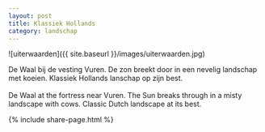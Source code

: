 ```yaml
---
layout: post
title: Klassiek Hollands
category: landschap
---
```


![uiterwaarden]({{ site.baseurl }}/images/uiterwaarden.jpg)

De Waal bij de vesting Vuren. De zon breekt door in een nevelig landschap met koeien. Klassiek Hollands lanschap op zijn best.
<br><br>
De Waal at the fortress near Vuren. The Sun breaks through in a misty landscape with cows. Classic Dutch landscape at its best.

{% include share-page.html %}
